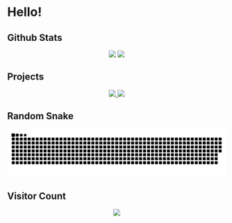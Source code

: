 # Hello! 
<!-- [![Typing SVG](https://readme-typing-svg.demolab.com?font=Montserrat&weight=600&size=50&duration=2000&pause=1000&color=FFA6C9&center=true&vCenter=true&width=1000&height=100&lines=Welcome+To+My+Github+Profile;.....;Kirby+is+Sleeping+So+Stay+Silent.)](https://git.io/typing-svg)
 -->
<!-- <p align="center">
  <img src="https://user-images.githubusercontent.com/86033049/215239570-27af3fba-02f7-4ace-8685-8ce78594832f.gif">
<p>
  -->

## Github Stats
<div align="center">
  <img class="img" src="https://github-readme-stats-git-masterrstaa-rickstaa.vercel.app/api?username=RLinV1&count_private=true&theme=dark" />
  <img class="img" src="https://github-readme-stats-git-masterrstaa-rickstaa.vercel.app/api/top-langs/?username=RLinV1&layout=compact&theme=dark" />
</div>


## Projects
<div align="center">
  <a href="https://github.com/RLinV1/Survive-the-Infected">
    <img src="https://github-readme-stats.vercel.app/api/pin/?username=RLinV1&repo=Survive-the-Infected&theme=dracula" />
  </a>
   <a href="https://github.com/RLinV1/World-Hardest-Game-Clone">
    <img src="https://github-readme-stats.vercel.app/api/pin/?username=RLinV1&repo=World-Hardest-Game-Clone&theme=dracula" />
  </a>
</div>
  
## Random Snake
<p align="center">
      <img src="https://github.com/RLinV1/RLinV1/blob/output/github-contribution-grid-snake.svg">
</p>

## Visitor Count
<p align="center">
  <img src="https://profile-counter.glitch.me/RLinV1/count.svg">
</p>
<!--
**ZaRamen/ZaRamen** is a ✨ _special_ ✨ repository because its `README.md` (this file) appears on your GitHub profile.
Here are some ideas to get you started:
-->

